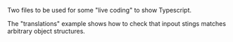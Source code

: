 Two files to be used for some "live coding" to show Typescript.

The "translations" example shows how to check that inpout stings matches arbitrary object structures.
